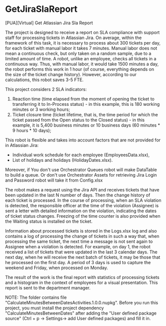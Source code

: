 # GetJiraSlaReport
[PUA][Virtual] Get Atlassian Jira Sla Report

The project is designed to receive a report on SLA compliance with support staff for processing tickets in Atlassian Jira.
On average, within the framework of this task, it is necessary to process about 300 tickets per day, for each ticket with manual labor it takes 7 minutes. Manual labor does not mean a continuous check, but only taken on a random sample, due to a limited amount of time. A robot, unlike an employee, checks all tickets in a continuous way. Thus, with manual labor, it would take 1500 minutes a day, the robot performs this work in 1 hour (of course, everything depends on the size of the ticket change history). However, according to our calculations, this robot saves 3-5 FTE.

This project considers 2 SLA indicators:
1. Reaction time (time elapsed from the moment of opening the ticket to transferring it to In-Process status) - in this example, this is 180 working minutes or 3 working hours;
2. Ticket closure time (ticket lifetime, that is, the time period for which the ticket passed from the Open status to the Closed status) - in this example, it is 5,400 business minutes or 10 business days (60 minutes * 9 hours * 10 days);

This robot is flexible and takes into account factors that are not provided for in Atlassian Jira:
- Individual work schedule for each employee (EmployeesData.xlsx),
- List of holidays and holidays (HolidayDates.xlsx).

Moreover, if You don't use Orchestrator Queues robot will make DataTable to build a queue. Or don't use Orchestrator Assets for retrieving Jira Login and Password robot will take it from Config.xlsx

The robot makes a request using the Jira API and receives tickets that have been updated in the last N number of days. Then the change history of each ticket is processed. In the course of processing, when an SLA violation is detected, the responsible officer at the time of the violation (Assignee) is sent a letter with detailed information on the violation, indicating the dates of ticket status changes. Freezing of the time counter is also provided when the Waiting status is installed on the ticket.

Information about processed tickets is stored in the Logs.xlsx log and also contains a log of processing the change of tickets in such a way that, when processing the same ticket, the next time a message is not sent again to Assignee when a violation is detected. For example, on day 1, the robot received a list of tickets that were updated in the last 3 calendar days. The next day, when he will receive the next batch of tickets, it may be those that he processed on the first day. A period of 3 days is used to capture the weekend and Friday, when processed on Monday.

The result of the work is the final report with statistics of processing tickets and a histogram in the context of employees for a visual presentation. This report is sent to the department manager.

NOTE:
The folder contains file "CalculateMinutesBetweenDatesActivities.1.0.0.nupkg". Before you run this project, you must install the project dependency "CalculateMinutesBetweenDates" after adding the "User defined package source" (Ctrl + p -> Settings-> add User defined packages) and fill it in.
